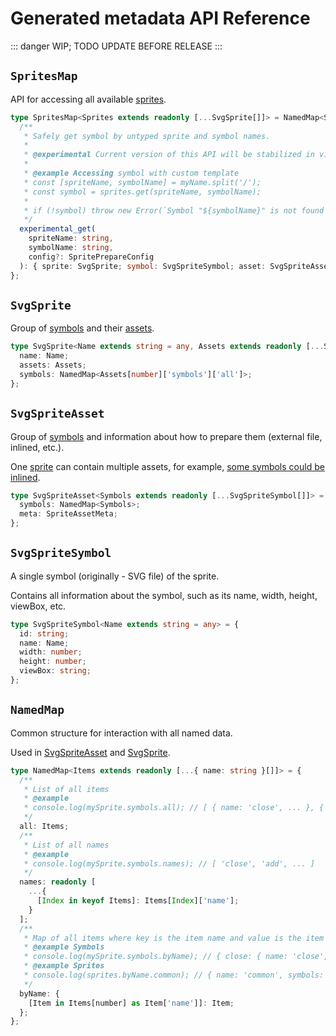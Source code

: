 # Generated metadata API Reference

::: danger
WIP; TODO UPDATE BEFORE RELEASE
:::

## `SpritesMap`

API for accessing all available [sprites](#svgsprite).

```ts
type SpritesMap<Sprites extends readonly [...SvgSprite[]]> = NamedMap<Sprites> & {
  /**
   * Safely get symbol by untyped sprite and symbol names.
   *
   * @experimental Current version of this API will be stabilized in v1.0.0
   *
   * @example Accessing symbol with custom template
   * const [spriteName, symbolName] = myName.split('/');
   * const symbol = sprites.get(spriteName, symbolName);
   *
   * if (!symbol) throw new Error(`Symbol "${symbolName}" is not found in "${spriteName}"`);
   */
  experimental_get(
    spriteName: string,
    symbolName: string,
    config?: SpritePrepareConfig
  ): { sprite: SvgSprite; symbol: SvgSpriteSymbol; asset: SvgSpriteAsset; href: string } | null;
};
```

## `SvgSprite`

Group of [symbols](#svgspritesymbol) and their [assets](#svgspriteasset).

```ts
type SvgSprite<Name extends string = any, Assets extends readonly [...SvgSpriteAsset[]]> = {
  name: Name;
  assets: Assets;
  symbols: NamedMap<Assets[number]['symbols']['all']>;
};
```

## `SvgSpriteAsset`

Group of [symbols](#svgspritesymbol) and information about how to prepare them (external file, inlined, etc.).

One [sprite](#svgsprite) can contain multiple assets, for example, [some symbols could be inlined](../inlining.md).

```ts
type SvgSpriteAsset<Symbols extends readonly [...SvgSpriteSymbol[]]> = {
  symbols: NamedMap<Symbols>;
  meta: SpriteAssetMeta;
};
```

## `SvgSpriteSymbol`

A single symbol (originally - SVG file) of the sprite.

Contains all information about the symbol, such as its name, width, height, viewBox, etc.

```ts
type SvgSpriteSymbol<Name extends string = any> = {
  id: string;
  name: Name;
  width: number;
  height: number;
  viewBox: string;
};
```

## `NamedMap`

Common structure for interaction with all named data.

Used in [SvgSpriteAsset](#svgspriteasset) and [SvgSprite](#svgsprite).

```ts
type NamedMap<Items extends readonly [...{ name: string }[]]> = {
  /**
   * List of all items
   * @example
   * console.log(mySprite.symbols.all); // [ { name: 'close', ... }, { name: 'add', ... } ]
   */
  all: Items;
  /**
   * List of all names
   * @example
   * console.log(mySprite.symbols.names); // [ 'close', 'add', ... ]
   */
  names: readonly [
    ...{
      [Index in keyof Items]: Items[Index]['name'];
    }
  ];
  /**
   * Map of all items where key is the item name and value is the item itself
   * @example Symbols
   * console.log(mySprite.symbols.byName); // { close: { name: 'close', ... }, ... }
   * @example Sprites
   * console.log(sprites.byName.common); // { name: 'common', symbols: { ... } }
   */
  byName: {
    [Item in Items[number] as Item['name']]: Item;
  };
};
```

